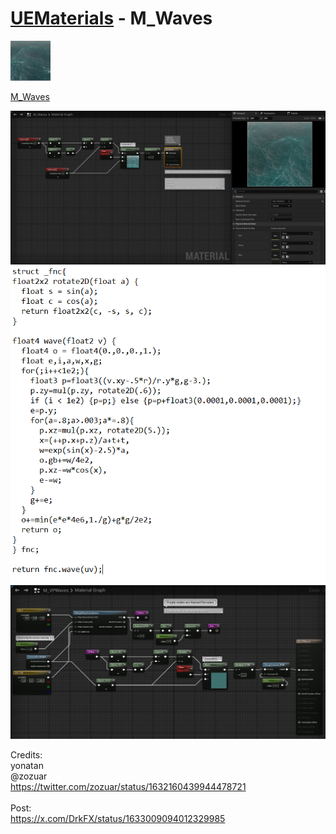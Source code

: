 # <a href="..">UEMaterials</a> - M_Waves
<img src="M_Waves_00.jpeg" width="64px" /><br/>

<a href="../M_Waves.uasset">M_Waves</a><br/>

<img src="M_Waves_01.jpeg" width="640px" /><br/>
<img src="M_Waves_02.png" width="640px" /><br/>
<img src="M_Waves_03.jpeg" width="640px" /><br/>

Credits:<br/>
yonatan<br/>
@zozuar<br/>
<a href="https://twitter.com/zozuar/status/1632160439944478721">https://twitter.com/zozuar/status/1632160439944478721</a><br/>
<br/>
Post:<br/>
<a href="https://x.com/DrkFX/status/1633009094012329985">https://x.com/DrkFX/status/1633009094012329985</a><br/>